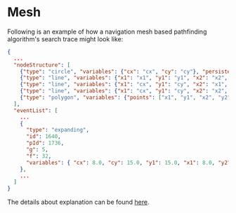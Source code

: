 # Mesh

Following is an example of how a navigation mesh based pathfinding algorithm's search trace might look like:
```json
{
  ...
  "nodeStructure": [
    {"type": "circle", "variables": {"cx": "cx", "cy": "cy"}, "persisted": true, "drawPath": true},
    {"type": "line", "variables": {"x1": "x1", "y1": "y1", "x2": "x2", "y2": "y2"}, "persisted": false},
    {"type": "line", "variables": {"x1": "cx", "y1": "cy", "x2": "x1", "y2": "y1"}, "persisted": false},
    {"type": "line", "variables": {"x1": "cx", "y1": "cy", "x2": "x2", "y2": "y2"}, "persisted": false},
    {"type": "polygon", "variables": {"points": ["x1", "y1", "x2", "y2", "cx", "cy"]}, "persisted": false}
  ],
  "eventList": [
    ...
    {
      "type": "expanding",
      "id": 1640,
      "pId": 1736,
      "g": 5,
      "f": 32,
      "variables": { "cx": 8.0, "cy": 15.0, "y1": 15.0, "x1": 8.0, "y2": 15.0, "x2": 8.0 }
    },
    ...
  ]
}      
```

The details about explanation can be found [here](https://krnbatta.github.io/pathfinder/#/search-traces/).
